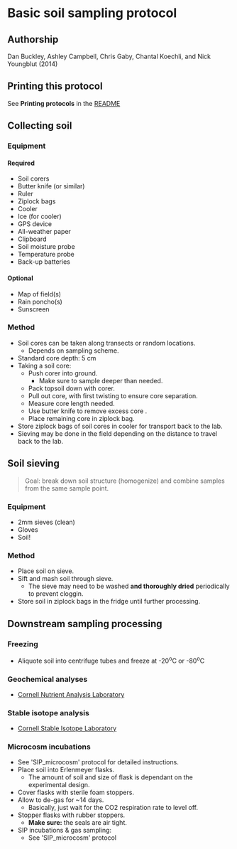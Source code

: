 Basic soil sampling protocol
============================

## Authorship

Dan Buckley, Ashley Campbell, Chris Gaby, Chantal Koechli, and Nick Youngblut (2014)


## Printing this protocol

See **Printing protocols** in the [README](../README.md#printing-protocols-conversion-of-protocols-to-pdf)

## Collecting soil

### Equipment

#### Required

* Soil corers
* Butter knife (or similar)
* Ruler
* Ziplock bags
* Cooler
* Ice (for cooler)
* GPS device
* All-weather paper
* Clipboard
* Soil moisture probe
* Temperature probe
* Back-up batteries

#### Optional

* Map of field(s)
* Rain poncho(s)
* Sunscreen 


### Method

* Soil cores can be taken along transects or random locations.
  * Depends on sampling scheme.
* Standard core depth: 5 cm
* Taking a soil core:
  * Push corer into ground.
    * Make sure to sample deeper than needed.
  * Pack topsoil down with corer.
  * Pull out core, with first twisting to ensure core separation.
  * Measure core length needed.
  * Use butter knife to remove excess core .
  * Place remaining core in ziplock bag.
* Store ziplock bags of soil cores in cooler for transport back to the lab.
* Sieving may be done in the field depending on the distance to travel back to the lab.


## Soil sieving

>Goal: break down soil structure (homogenize) and combine samples from the same sample point.

### Equipment

* 2mm sieves (clean)
* Gloves
* Soil!

### Method

* Place soil on sieve.
* Sift and mash soil through sieve.
  * The sieve may need to be washed __and thoroughly dried__ periodically to prevent cloggin.
* Store soil in ziplock bags in the fridge until further processing.


## Downstream sampling processing

### Freezing

* Aliquote soil into centrifuge tubes and freeze at -20<sup>o</sup>C or -80<sup>o</sup>C

### Geochemical analyses

* [Cornell Nutrient Analysis Laboratory](http://cnal.cals.cornell.edu/)

### Stable isotope analysis

* [Cornell Stable Isotope Laboratory](http://www.cobsil.com/)


### Microcosm incubations

* See 'SIP\_microcosm' protocol for detailed instructions.
* Place soil into Erlenmeyer flasks.
  * The amount of soil and size of flask is dependant on the experimental design.
* Cover flasks with sterile foam stoppers.
* Allow to de-gas for ~14 days.
  * Basically, just wait for the CO2 respiration rate to level off.
* Stopper flasks with rubber stoppers.
  * __Make sure:__ the seals are air tight.
* SIP incubations & gas sampling:
  * See 'SIP_microcosm' protocol
  

  

